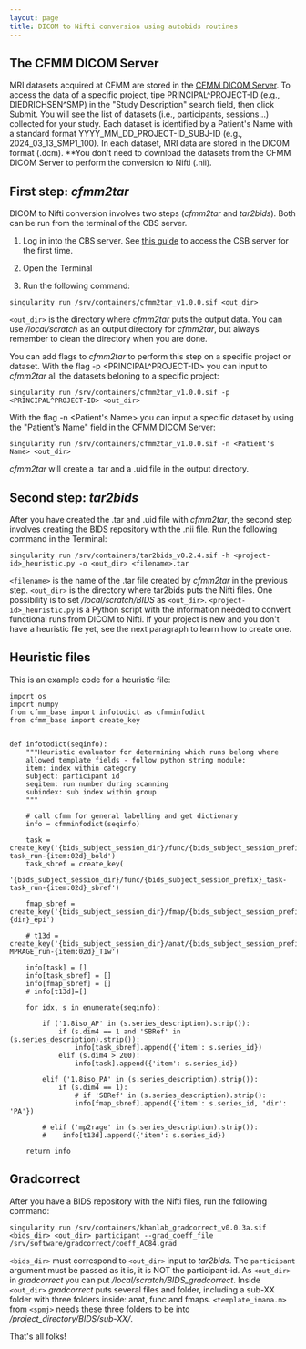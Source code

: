 ```yaml
---
layout: page
title: DICOM to Nifti conversion using autobids routines
---
```


## The CFMM DICOM Server

MRI datasets acquired at CFMM are stored in the [CFMM DICOM Server](https://dicom.cfmm.uwo.ca/dcm4chee-arc/ui2/study/study). To access the data of a specific project, tipe PRINCIPAL^PROJECT-ID (e.g., DIEDRICHSEN^SMP) in the "Study Description" search field, then click Submit. You will see the list of datasets (i.e., participants, sessions...) collected for your study. Each dataset is identified by a Patient's Name with a standard format YYYY_MM_DD_PROJECT-ID_SUBJ-ID (e.g., 2024_03_13_SMP1_100). In each dataset, MRI data are stored in the DICOM format (.dcm). **You don't need to download the datasets from the CFMM DICOM Server to perform the conversion to Nifti (.nii).

## First step: *cfmm2tar*

DICOM to Nifti conversion involves two steps (*cfmm2tar* and *tar2bids*). Both can be run from the terminal of the CBS server. 

1) Log in into the CBS server. See [this guide](https://osf.io/k89fh/wiki/Computational%20Core%20Server/) to access the CSB server for the first time.

2) Open the Terminal

3) Run the following command:

```
singularity run /srv/containers/cfmm2tar_v1.0.0.sif <out_dir>
```

`<out_dir>` is the directory where *cfmm2tar* puts the output data. You can use */local/scratch* as an output directory for *cfmm2tar*, but always remember to clean the directory when you are done.

You can add flags to *cfmm2tar* to perform this step on a specific project or dataset. With the flag -p <PRINCIPAL^PROJECT-ID> you can input to *cfmm2tar* all the datasets beloning to a specific project:

```
singularity run /srv/containers/cfmm2tar_v1.0.0.sif -p <PRINCIPAL^PROJECT-ID> <out_dir>
```

With the flag -n <Patient's Name> you can input a specific dataset by using the "Patient's Name" field in the CFMM DICOM Server:

```
singularity run /srv/containers/cfmm2tar_v1.0.0.sif -n <Patient's Name> <out_dir>
```

*cfmm2tar* will create a .tar and a .uid file in the output directory.

## Second step: *tar2bids*

After you have created the .tar and .uid file with *cfmm2tar*, the second step involves creating the BIDS repository with the .nii file. Run the following command in the Terminal:

```
singularity run /srv/containers/tar2bids_v0.2.4.sif -h <project-id>_heuristic.py -o <out_dir> <filename>.tar
```

`<filename>` is the name of the .tar file created by *cfmm2tar* in the previous step. `<out_dir>` is the directory where tar2bids puts the Nifti files. One possibility is to set */local/scratch/BIDS* as `<out_dir>`. `<project-id>_heuristic.py` is a Python script with the information needed to convert functional runs from DICOM to Nifti. If your project is new and you don't have a heuristic file yet, see the next paragraph to learn how to create one. 

## Heuristic files

This is an example code for a heuristic file:

```
import os
import numpy
from cfmm_base import infotodict as cfmminfodict
from cfmm_base import create_key


def infotodict(seqinfo):
    """Heuristic evaluator for determining which runs belong where
    allowed template fields - follow python string module:
    item: index within category
    subject: participant id
    seqitem: run number during scanning
    subindex: sub index within group
    """

    # call cfmm for general labelling and get dictionary
    info = cfmminfodict(seqinfo)

    task = create_key('{bids_subject_session_dir}/func/{bids_subject_session_prefix}_task-task_run-{item:02d}_bold')
    task_sbref = create_key(
        '{bids_subject_session_dir}/func/{bids_subject_session_prefix}_task-task_run-{item:02d}_sbref')

    fmap_sbref = create_key('{bids_subject_session_dir}/fmap/{bids_subject_session_prefix}_dir-{dir}_epi')

    # t13d = create_key('{bids_subject_session_dir}/anat/{bids_subject_session_prefix}_acq-MPRAGE_run-{item:02d}_T1w')

    info[task] = []
    info[task_sbref] = []
    info[fmap_sbref] = []
    # info[t13d]=[]

    for idx, s in enumerate(seqinfo):

        if ('1.8iso_AP' in (s.series_description).strip()):
            if (s.dim4 == 1 and 'SBRef' in (s.series_description).strip()):
                info[task_sbref].append({'item': s.series_id})
            elif (s.dim4 > 200):
                info[task].append({'item': s.series_id})

        elif ('1.8iso_PA' in (s.series_description).strip()):
            if (s.dim4 == 1):
                # if 'SBRef' in (s.series_description).strip():
                info[fmap_sbref].append({'item': s.series_id, 'dir': 'PA'})

        # elif ('mp2rage' in (s.series_description).strip()):
        #    info[t13d].append({'item': s.series_id})

    return info

```

## Gradcorrect

After you have a BIDS repository with the Nifti files, run the following command:

```
singularity run /srv/containers/khanlab_gradcorrect_v0.0.3a.sif <bids_dir> <out_dir> participant --grad_coeff_file /srv/software/gradcorrect/coeff_AC84.grad
```

`<bids_dir>` must correspond to `<out_dir>` input to *tar2bids*. The `participant` argument must be passed as it is, it is NOT the participant-id. As `<out_dir>` in *gradcorrect* you can put */local/scratch/BIDS_gradcorrect*. Inside `<out_dir>` *gradcorrect* puts several files and folder, including a sub-XX folder with three folders inside: anat, func and fmaps. `<template_imana.m>` from `<spmj>` needs these three folders to be into */project_directory/BIDS/sub-XX/*. 

That's all folks!




